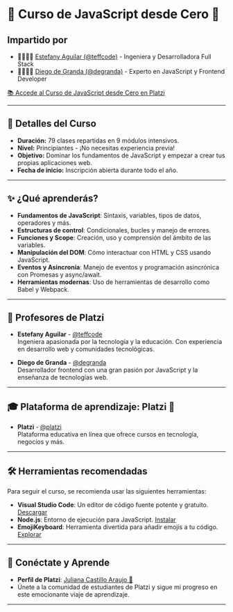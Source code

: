 # 🚀 Curso de JavaScript desde Cero 💚

## Impartido por
- 👩‍💻🇨🇴 [Estefany Aguilar (@teffcode)](https://github.com/teffcode) - Ingeniera y Desarrolladora Full Stack
- 🧑‍💻🇲🇽 [Diego de Granda (@degranda)](https://github.com/degranda) - Experto en JavaScript y Frontend Developer

[📚 Accede al Curso de JavaScript desde Cero en Platzi](https://platzi.com/cursos/javascript-fundamentos/)

---

## 📝 Detalles del Curso
- **Duración:** 79 clases repartidas en 9 módulos intensivos.
- **Nivel:** Principiantes - ¡No necesitas experiencia previa!
- **Objetivo:** Dominar los fundamentos de JavaScript y empezar a crear tus propias aplicaciones web.
- **Fecha de inicio:** Inscripción abierta durante todo el año.

---

## ✨ ¿Qué aprenderás?
- **Fundamentos de JavaScript**: Sintaxis, variables, tipos de datos, operadores y más.
- **Estructuras de control**: Condicionales, bucles y manejo de errores.
- **Funciones y Scope**: Creación, uso y comprensión del ámbito de las variables.
- **Manipulación del DOM**: Cómo interactuar con HTML y CSS usando JavaScript.
- **Eventos y Asincronía**: Manejo de eventos y programación asincrónica con Promesas y async/await.
- **Herramientas modernas**: Uso de herramientas de desarrollo como Babel y Webpack.

---

## 🌟 Profesores de Platzi
- **Estefany Aguilar** - [@teffcode](https://twitter.com/teffcode)  
  Ingeniera apasionada por la tecnología y la educación. Con experiencia en desarrollo web y comunidades tecnológicas.
  
- **Diego de Granda** - [@degranda](https://twitter.com/degranda)  
  Desarrollador frontend con una gran pasión por JavaScript y la enseñanza de tecnologías web.

---

## 🎓 Plataforma de aprendizaje: Platzi 💚
- **Platzi** - [@platzi](https://twitter.com/platzi)  
  Plataforma educativa en línea que ofrece cursos en tecnología, negocios y más.


---

## 🛠 Herramientas recomendadas
Para seguir el curso, se recomienda usar las siguientes herramientas:

- **Visual Studio Code**: Un editor de código fuente potente y gratuito. [Descargar](https://code.visualstudio.com/)
- **Node.js**: Entorno de ejecución para JavaScript. [Instalar](https://nodejs.org/en)
- **EmojiKeyboard**: Herramienta divertida para añadir emojis a tu código. [Explorar](https://emojikeyboard.top/)

---

## 🔗 Conéctate y Aprende
- **Perfil de Platzi**: [Juliana Castillo Araujo 💚](https://platzi.com/p/julianacastilloaraujo/)
- Únete a la comunidad de estudiantes de Platzi y sigue mi progreso en este emocionante viaje de aprendizaje.

---

